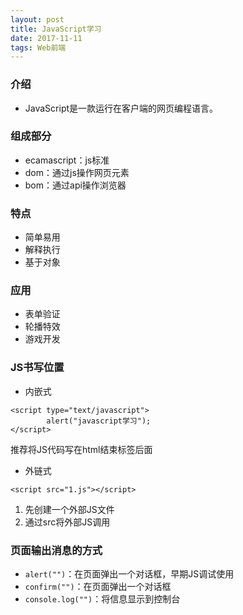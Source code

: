 ```yaml
---
layout: post
title: JavaScript学习
date: 2017-11-11 
tags: Web前端   
---
```


### 介绍

* JavaScript是一款运行在客户端的网页编程语言。  

### 组成部分  
* ecamascript：js标准  
* dom：通过js操作网页元素  
* bom：通过api操作浏览器  

### 特点  
* 简单易用  
* 解释执行  
* 基于对象

### 应用
* 表单验证
* 轮播特效
* 游戏开发 

### JS书写位置
* 内嵌式  

```
<script type="text/javascript">
		alert("javascript学习");
</script>
```
推荐将JS代码写在html结束标签后面  

* 外链式

```
<script src="1.js"></script>
```
1. 先创建一个外部JS文件  
2. 通过src将外部JS调用

### 页面输出消息的方式  
* `alert("")`：在页面弹出一个对话框，早期JS调试使用  
* `confirm("")`：在页面弹出一个对话框  
* `console.log("")`：将信息显示到控制台
